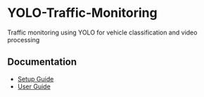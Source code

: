 # YOLO-Traffic-Monitoring
Traffic monitoring using YOLO for vehicle classification and video processing


## Documentation
- [Setup Guide](docs/setup_guide.md)
- [User Guide](docs/user_guide.md)
